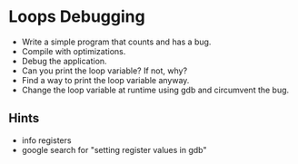 # Loops Debugging

* Write a simple program that counts and has a bug.
* Compile with optimizations.
* Debug the application.
* Can you print the loop variable? If not, why?
* Find a way to print the loop variable anyway.
* Change the loop variable at runtime using gdb and circumvent the bug.

## Hints
* info registers
* google search for "setting register values in gdb"
